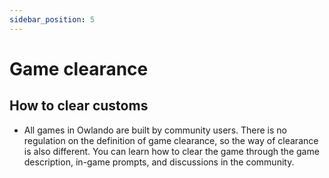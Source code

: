 ```yaml
---
sidebar_position: 5
---
```


# Game clearance

## How to clear customs
- All games in Owlando are built by community users. There is no regulation on the definition of game clearance, so the way of clearance is also different. You can learn how to clear the game through the game description, in-game prompts, and discussions in the community.

